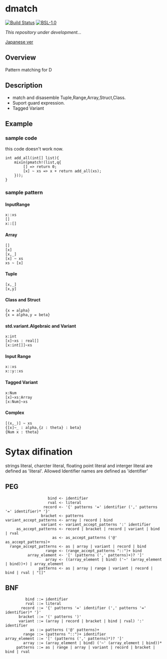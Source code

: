 # dmatch
[![Build Status](https://travis-ci.org/namachan10777/dmatch.svg?branch=develop)](https://travis-ci.org/namachan10777/dmatch)
[![BSL-1.0](https://img.shields.io/badge/License-BSL%201.0-blue.svg)](http://www.boost.org/users/license.html)

*This repository under development...*

[Japanese ver](./README.ja.md)
## Overview
Pattern matching for D
## Description
* match and disasemble Tuple,Range,Array,Struct,Class.
* Suport guard expression.
* Tagged Variant

## Example
### sample code
this code doesn't work now.
```
int add_all(int[] list){
	mixin(pmatch!(list,q{
		[] => return 0;
		[x] ~ xs => x + return add_all(xs);
	}));
}
```
### sample pattern

#### InputRange
```
x::xs
[]
x::[]
```
#### Array
```
[]
[x]
[x,_]
[x] ~ xs
xs ~ [x]
```

#### Tuple
```
[x,_]
[x,y]
```
#### Class and Struct
```
{x = alpha}
{x = alpha,y = beta}
```
#### std.variant.Algebraic and Variant
```
x:int
[x]~xs : real[]
[x:int[]]~xs
```
#### Input Range
```
x::xs
x::y::xs
```
#### Tagged Variant
```
x:Num
[x]~xs:Array
[x:Num]~xs
```
#### Complex
```
[(x,_)] ~ xs
{[x]~_ : alpha,{z : theta} : beta}
{Num x : theta}
```
# Sytax difination
strings literal, charcter literal, floating point literal and interger literal are defined as 'literal'.
Allowed Identifier names are defined as 'identifier'
## PEG

```
                   bind <- identifier
				   rval <- literal
                 record <- '{' patterns '=' identifier (',' patterns '=' identifier)* '}'
                bracket <- patterns
variant_accept_patterns <- array | record | bind
                variant <- variant_accept_patterns ':' identifier
     as_accept_patterns <- record | bracket | record | variant | bind | rval
                     as <- as_accept_patterns ('@' as_accept_patterns)+
  range_accept_patterns <- as | array | variant | record | bind
                  range <- (range_accept_patterns "::")+ bind
          array_element <- '[' (patterns (',' patterns)+)? ']'
                  array <- ((array_element | bind) ('~' (array_element | bind))+) | array_element
               patterns <- as | array | range | variant | record | bind | rval | "[]"
```

## BNF
```
         bind ::= identifier
         rval ::= literal
       record ::= '{' patterns '=' identifier (',' patterns '=' identifier)* '}'
      bracket ::= '(' patterns ')'
      variant ::= (array | record | bracket | bind | rval) ':' identifier
           as ::= patterns ('@' patterns)+
        range ::= (patterns "::")+ identifier
array_element ::= '[' (patterns (',' patterns)*)? ']'
        array ::= (array_element | bind) ('~' (array_element | bind))*
	 patterns ::= as | range | array | variant | record | bracket | bind | rval
```
